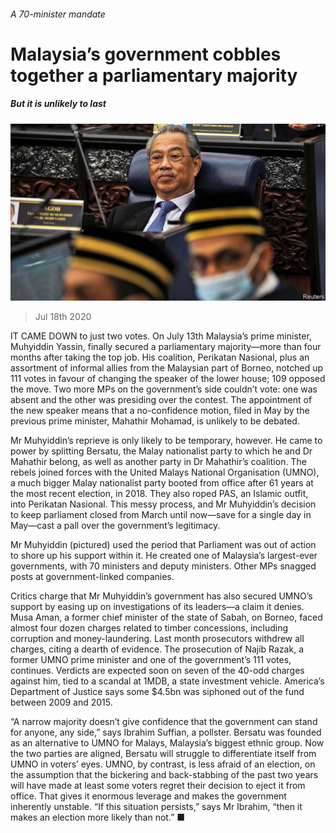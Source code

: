 ###### A 70-minister mandate

# Malaysia’s government cobbles together a parliamentary majority 

##### But it is unlikely to last 

![image](images/20200718_ASP002_0.jpg) 

> Jul 18th 2020 

IT CAME DOWN to just two votes. On July 13th Malaysia’s prime minister, Muhyiddin Yassin, finally secured a parliamentary majority—more than four months after taking the top job. His coalition, Perikatan Nasional, plus an assortment of informal allies from the Malaysian part of Borneo, notched up 111 votes in favour of changing the speaker of the lower house; 109 opposed the move. Two more MPs on the government’s side couldn’t vote: one was absent and the other was presiding over the contest. The appointment of the new speaker means that a no-confidence motion, filed in May by the previous prime minister, Mahathir Mohamad, is unlikely to be debated.

Mr Muhyiddin’s reprieve is only likely to be temporary, however. He came to power by splitting Bersatu, the Malay nationalist party to which he and Dr Mahathir belong, as well as another party in Dr Mahathir’s coalition. The rebels joined forces with the United Malays National Organisation (UMNO), a much bigger Malay nationalist party booted from office after 61 years at the most recent election, in 2018. They also roped PAS, an Islamic outfit, into Perikatan Nasional. This messy process, and Mr Muhyiddin’s decision to keep parliament closed from March until now—save for a single day in May—cast a pall over the government’s legitimacy.


Mr Muhyiddin (pictured) used the period that Parliament was out of action to shore up his support within it. He created one of Malaysia’s largest-ever governments, with 70 ministers and deputy ministers. Other MPs snagged posts at government-linked companies.

Critics charge that Mr Muhyiddin’s government has also secured UMNO’s support by easing up on investigations of its leaders—a claim it denies. Musa Aman, a former chief minister of the state of Sabah, on Borneo, faced almost four dozen charges related to timber concessions, including corruption and money-laundering. Last month prosecutors withdrew all charges, citing a dearth of evidence. The prosecution of Najib Razak, a former UMNO prime minister and one of the government’s 111 votes, continues. Verdicts are expected soon on seven of the 40-odd charges against him, tied to a scandal at 1MDB, a state investment vehicle. America’s Department of Justice says some $4.5bn was siphoned out of the fund between 2009 and 2015.

“A narrow majority doesn’t give confidence that the government can stand for anyone, any side,” says Ibrahim Suffian, a pollster. Bersatu was founded as an alternative to UMNO for Malays, Malaysia’s biggest ethnic group. Now the two parties are aligned, Bersatu will struggle to differentiate itself from UMNO in voters’ eyes. UMNO, by contrast, is less afraid of an election, on the assumption that the bickering and back-stabbing of the past two years will have made at least some voters regret their decision to eject it from office. That gives it enormous leverage and makes the government inherently unstable. “If this situation persists,” says Mr Ibrahim, “then it makes an election more likely than not.” ■


